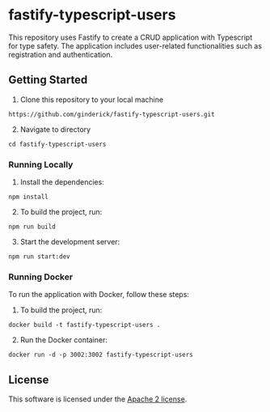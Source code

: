 # fastify-typescript-users

This repository uses Fastify to create a CRUD application with Typescript for type safety.
The application includes user-related functionalities such as registration and authentication.

## Getting Started

1. Clone this repository to your local machine

```
https://github.com/ginderick/fastify-typescript-users.git
```

2. Navigate to directory

```
cd fastify-typescript-users
```

### Running Locally

1. Install the dependencies:

```
npm install
```

2. To build the project, run:

```
npm run build
```

3. Start the development server:

```
npm run start:dev
```

### Running Docker

To run the application with Docker, follow these steps:

1. To build the project, run:

```
docker build -t fastify-typescript-users .
```

2. Run the Docker container:

```
docker run -d -p 3002:3002 fastify-typescript-users
```

## License

This software is licensed under the [Apache 2 license](./LICENSE).

